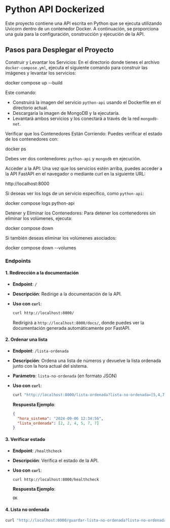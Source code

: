 # Python API Dockerized

Este proyecto contiene una API escrita en Python que se ejecuta utilizando Uvicorn
dentro de un contenedor Docker. A continuación, se proporciona una guía para la configuración,
construcción y ejecución de la API.

## Pasos para Desplegar el Proyecto

Construir y Levantar los Servicios: En el directorio donde tienes el archivo `docker-compose.yml`, ejecuta el siguiente comando para construir las imágenes y levantar los servicios:

docker compose up --build

Este comando:

- Construirá la imagen del servicio `python-api` usando el Dockerfile en el directorio actual.
- Descargaría la imagen de MongoDB y la ejecutaría.
- Levantará ambos servicios y los conectará a través de la red `mongodb-net`.

Verificar que los Contenedores Están Corriendo: Puedes verificar el estado de los contenedores con:

docker ps

Debes ver dos contenedores: `python-api` y `mongodb` en ejecución.

Acceder a la API: Una vez que los servicios estén arriba, puedes acceder a la API FastAPI en el navegador o mediante curl en la siguiente URL:

http://localhost:8000


Si deseas ver los logs de un servicio específico, como `python-api`:

docker compose logs python-api

Detener y Eliminar los Contenedores: Para detener los contenedores sin eliminar los volúmenes, ejecuta:

docker compose down

Si también deseas eliminar los volúmenes asociados:

docker compose down --volumes



### Endpoints

#### 1. Redirección a la documentación

- **Endpoint**: `/`
- **Descripción**: Redirige a la documentación de la API.
- **Uso con `curl`**:

  ```bash
  curl http://localhost:8000/
  ```

  Redirigirá a `http://localhost:8000/docs/`, donde puedes ver la documentación generada
  automáticamente por FastAPI.

#### 2. Ordenar una lista

- **Endpoint**: `/lista-ordenada`
- **Descripción**: Ordena una lista de números y devuelve la lista ordenada junto
 con la hora actual del sistema.
- **Parámetro**: `lista-no-ordenada` (en formato JSON)
- **Uso con `curl`**:

  ```bash
  curl "http://localhost:8000/lista-ordenada?lista-no-ordenada=[5,4,7,2,7,2]"
  ```

  **Respuesta Ejemplo**:

  ```json
  {
    "hora_sistema": "2024-09-06 12:34:56",
    "lista_ordenada": [2, 2, 4, 5, 7, 7]
  }
  ```

#### 3. Verificar estado

- **Endpoint**: `/healthcheck`
- **Descripción**: Verifica el estado de la API.
- **Uso con `curl`**:

  ```bash
  curl http://localhost:8000/healthcheck
  ```

  **Respuesta Ejemplo**:

  ```text
  OK
  ```

#### 4. Lista no ordenada

  ```bash
  curl "http://localhost:8000/guardar-lista-no-ordenada?lista-no-ordenada=%5B5,4,7,2,7,2%5D"
  ```